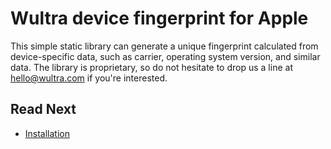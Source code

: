 # Wultra device fingerprint for Apple

This simple static library can generate a unique fingerprint calculated from device-specific data, such as carrier, operating system version, and similar data. The library is proprietary, so do not hesitate to drop us a line at [hello@wultra.com](mailto:hello@wultra.com) if you're interested.

## Read Next

- [Installation](Installation.md)
